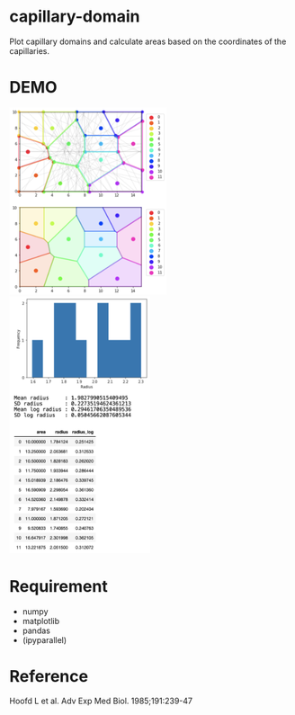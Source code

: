 # capillary-domain
 
Plot capillary domains and calculate areas based on the coordinates of the capillaries.
 
# DEMO
 
<img src="./sample_image_1.png" width=280>
<img src="./sample_image_2.png" width=250>
  
# Requirement

* numpy
* matplotlib
* pandas
* (ipyparallel)

# Reference

Hoofd L et al. Adv Exp Med Biol. 1985;191:239-47
